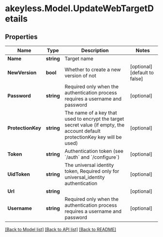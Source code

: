 # akeyless.Model.UpdateWebTargetDetails

## Properties

Name | Type | Description | Notes
------------ | ------------- | ------------- | -------------
**Name** | **string** | Target name | 
**NewVersion** | **bool** | Whether to create a new version of not | [optional] [default to false]
**Password** | **string** | Required only when the authentication process requires a username and password | [optional] 
**ProtectionKey** | **string** | The name of a key that used to encrypt the target secret value (if empty, the account default protectionKey key will be used) | [optional] 
**Token** | **string** | Authentication token (see &#x60;/auth&#x60; and &#x60;/configure&#x60;) | [optional] 
**UidToken** | **string** | The universal identity token, Required only for universal_identity authentication | [optional] 
**Url** | **string** |  | [optional] 
**Username** | **string** | Required only when the authentication process requires a username and password | [optional] 

[[Back to Model list]](../README.md#documentation-for-models) [[Back to API list]](../README.md#documentation-for-api-endpoints) [[Back to README]](../README.md)


